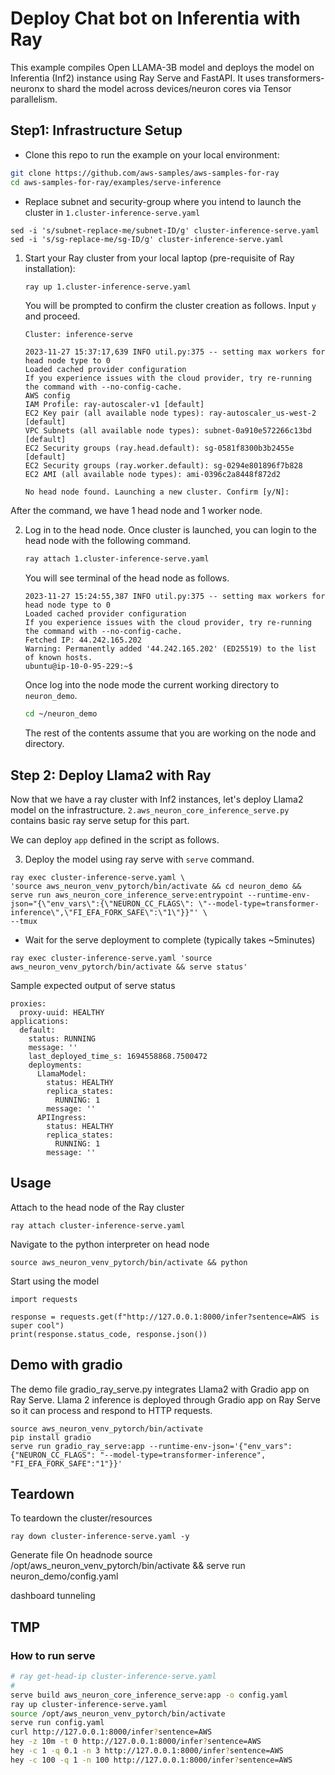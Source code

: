 # Deploy Chat bot on Inferentia with Ray

This example compiles Open LLAMA-3B model and deploys the model on Inferentia (Inf2)  instance
using Ray Serve and FastAPI. It uses transformers-neuronx to shard the model across devices/neuron cores via Tensor parallelism. 


## Step1: Infrastructure Setup 

* Clone this repo to run the example on your local environment:

```bash
git clone https://github.com/aws-samples/aws-samples-for-ray
cd aws-samples-for-ray/examples/serve-inference
```

* Replace subnet and security-group where you intend to launch the cluster in `1.cluster-inference-serve.yaml`

```
sed -i 's/subnet-replace-me/subnet-ID/g' cluster-inference-serve.yaml
sed -i 's/sg-replace-me/sg-ID/g' cluster-inference-serve.yaml
```

1. Start your Ray cluster from your local laptop (pre-requisite of Ray installation):

    ```bash
    ray up 1.cluster-inference-serve.yaml
    ```

    You will be prompted to confirm the cluster creation as follows. Input `y` and proceed.

    ```console
    Cluster: inference-serve

    2023-11-27 15:37:17,639 INFO util.py:375 -- setting max workers for head node type to 0
    Loaded cached provider configuration
    If you experience issues with the cloud provider, try re-running the command with --no-config-cache.
    AWS config
    IAM Profile: ray-autoscaler-v1 [default]
    EC2 Key pair (all available node types): ray-autoscaler_us-west-2 [default]
    VPC Subnets (all available node types): subnet-0a910e572266c13bd [default]
    EC2 Security groups (ray.head.default): sg-0581f8300b3b2455e [default]
    EC2 Security groups (ray.worker.default): sg-0294e801896f7b828
    EC2 AMI (all available node types): ami-0396c2a8448f872d2

    No head node found. Launching a new cluster. Confirm [y/N]: 
    ```

After the command, we have 1 head node and 1 worker node. 

2. Log in to the head node.
    Once cluster is launched, you can login to the head node with the following command.

    ```bash
    ray attach 1.cluster-inference-serve.yaml
    ```

    You will see terminal of the head node as follows.

    ```console
    2023-11-27 15:24:55,387 INFO util.py:375 -- setting max workers for head node type to 0
    Loaded cached provider configuration
    If you experience issues with the cloud provider, try re-running the command with --no-config-cache.
    Fetched IP: 44.242.165.202
    Warning: Permanently added '44.242.165.202' (ED25519) to the list of known hosts.
    ubuntu@ip-10-0-95-229:~$ 
    ```

    Once log into the node mode the current working directory to `neuron_demo`.

    ```bash
    cd ~/neuron_demo
    ```

    The rest of the contents assume that you are working on the node and directory. 

## Step 2: Deploy Llama2 with Ray

Now that we have a ray cluster with Inf2 instances, let's deploy Llama2 model on the infrastructure. `2.aws_neuron_core_inference_serve.py` contains basic ray serve setup for this part.

We can deploy `app` defined in the script as follows.






3. Deploy the model using ray serve with `serve` command.


```
ray exec cluster-inference-serve.yaml \
'source aws_neuron_venv_pytorch/bin/activate && cd neuron_demo && serve run aws_neuron_core_inference_serve:entrypoint --runtime-env-json="{\"env_vars\":{\"NEURON_CC_FLAGS\": \"--model-type=transformer-inference\",\"FI_EFA_FORK_SAFE\":\"1\"}}"' \
--tmux
```

* Wait for the serve deployment to complete (typically takes ~5minutes)
```
ray exec cluster-inference-serve.yaml 'source aws_neuron_venv_pytorch/bin/activate && serve status'
```
Sample expected output of serve status
```
proxies:
  proxy-uuid: HEALTHY
applications:
  default:
    status: RUNNING
    message: ''
    last_deployed_time_s: 1694558868.7500472
    deployments:
      LlamaModel:
        status: HEALTHY
        replica_states:
          RUNNING: 1
        message: ''
      APIIngress:
        status: HEALTHY
        replica_states:
          RUNNING: 1
        message: ''
```


## Usage
Attach to the head node of the Ray cluster
```
ray attach cluster-inference-serve.yaml
```

Navigate to the python interpreter on head node
```
source aws_neuron_venv_pytorch/bin/activate && python
```

Start using the model
```
import requests

response = requests.get(f"http://127.0.0.1:8000/infer?sentence=AWS is super cool")
print(response.status_code, response.json())
```

## Demo with gradio
The demo file gradio_ray_serve.py integrates Llama2 with Gradio app on Ray Serve. Llama 2 inference is deployed through Gradio app on Ray Serve so it can process and respond to HTTP requests.
```
source aws_neuron_venv_pytorch/bin/activate
pip install gradio
serve run gradio_ray_serve:app --runtime-env-json='{"env_vars":{"NEURON_CC_FLAGS": "--model-type=transformer-inference", "FI_EFA_FORK_SAFE":"1"}}'
``` 

## Teardown
To teardown the cluster/resources
```
ray down cluster-inference-serve.yaml -y
```


Generate file
On headnode
source /opt/aws_neuron_venv_pytorch/bin/activate && serve run neuron_demo/config.yaml

dashboard tunneling


## TMP

### How to run serve

```bash
# ray get-head-ip cluster-inference-serve.yaml 
# 
serve build aws_neuron_core_inference_serve:app -o config.yaml
ray up cluster-inference-serve.yaml
source /opt/aws_neuron_venv_pytorch/bin/activate
serve run config.yaml
curl http://127.0.0.1:8000/infer?sentence=AWS 
hey -z 10m -t 0 http://127.0.0.1:8000/infer?sentence=AWS
hey -c 1 -q 0.1 -n 3 http://127.0.0.1:8000/infer?sentence=AWS
hey -c 100 -q 1 -n 100 http://127.0.0.1:8000/infer?sentence=AWS
```
